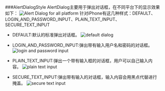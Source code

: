 ###AlertDialogStyle
AlertDialog主要用于弹出对话框，在不同平台下的显示效果如下：
![Alert Dialog for all platform](http://image.happysoft.cc/image/48/alert_dialog.png)
针对iPhone有这几种样式：DEFAULT、LOGIN_AND_PASSWORD_INPUT、PLAIN_TEXT_INPUT、SECURE_TEXT_INPUT

* DEFAULT:默认的标准弹出对话框。
![default dialog](http://image.happysoft.cc/image/53/dialog_default.png)

* LOGIN_AND_PASSWORD_INPUT:弹出带有输入用户名和密码的对话框。
![login and password input](http://image.happysoft.cc/image/54/dialog_password.png)

* PLAIN_TEXT_INPUT:弹出一个带有输入框的对话框，用户可以自己输入内容。
![plain text input](http://image.happysoft.cc/image/55/dialog_plain.png)

* SECURE_TEXT_INPUT:弹出带有输入的对话框，输入内容会用黑点代替进行掩盖。
![secure text input](http://image.happysoft.cc/image/56/dialog_secure.png)
